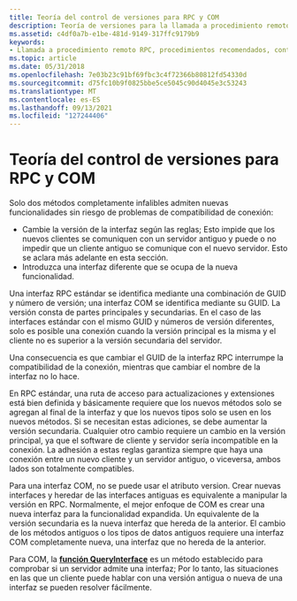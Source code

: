```yaml
---
title: Teoría del control de versiones para RPC y COM
description: Teoría de versiones para la llamada a procedimiento remoto (RPC) y COM.
ms.assetid: c4df0a7b-e1be-481d-9149-317ffc9179b9
keywords:
- Llamada a procedimiento remoto RPC, procedimientos recomendados, control de versiones
ms.topic: article
ms.date: 05/31/2018
ms.openlocfilehash: 7e03b23c91bf69fbc3c4f72366b80812fd54330d
ms.sourcegitcommit: d75fc10b9f0825bbe5ce5045c90d4045e3c53243
ms.translationtype: MT
ms.contentlocale: es-ES
ms.lasthandoff: 09/13/2021
ms.locfileid: "127244406"
---
```

# <a name="the-versioning-theory-for-rpc-and-com"></a>Teoría del control de versiones para RPC y COM

Solo dos métodos completamente infalibles admiten nuevas funcionalidades sin riesgo de problemas de compatibilidad de conexión:

-   Cambie la versión de la interfaz según las reglas; Esto impide que los nuevos clientes se comuniquen con un servidor antiguo y puede o no impedir que un cliente antiguo se comunique con el nuevo servidor. Esto se aclara más adelante en esta sección.
-   Introduzca una interfaz diferente que se ocupa de la nueva funcionalidad.

Una interfaz RPC estándar se identifica mediante una combinación de GUID y número de versión; una interfaz COM se identifica mediante su GUID. La versión consta de partes principales y secundarias. En el caso de las interfaces estándar con el mismo GUID y números de versión diferentes, solo es posible una conexión cuando la versión principal es la misma y el cliente no es superior a la versión secundaria del servidor.

Una consecuencia es que cambiar el GUID de la interfaz RPC interrumpe la compatibilidad de la conexión, mientras que cambiar el nombre de la interfaz no lo hace.

En RPC estándar, una ruta de acceso para actualizaciones y extensiones está bien definida y básicamente requiere que los nuevos métodos solo se agregan al final de la interfaz y que los nuevos tipos solo se usen en los nuevos métodos. Si se necesitan estas adiciones, se debe aumentar la versión secundaria. Cualquier otro cambio requiere un cambio en la versión principal, ya que el software de cliente y servidor sería incompatible en la conexión. La adhesión a estas reglas garantiza siempre que haya una conexión entre un nuevo cliente y un servidor antiguo, o viceversa, ambos lados son totalmente compatibles.

Para una interfaz COM, no se puede usar el atributo version. Crear nuevas interfaces y heredar de las interfaces antiguas es equivalente a manipular la versión en RPC. Normalmente, el mejor enfoque de COM es crear una nueva interfaz para la funcionalidad expandida. Un equivalente de la versión secundaria es la nueva interfaz que hereda de la anterior. El cambio de los métodos antiguos o los tipos de datos antiguos requiere una interfaz COM completamente nueva, una interfaz que no hereda de la anterior.

Para COM, la [**función QueryInterface**](/windows/win32/api/unknwn/nf-unknwn-iunknown-queryinterface(q)) es un método establecido para comprobar si un servidor admite una interfaz; Por lo tanto, las situaciones en las que un cliente puede hablar con una versión antigua o nueva de una interfaz se pueden resolver fácilmente.

 

 